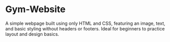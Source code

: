 # Gym-Website
A simple webpage built using only HTML and CSS, featuring an image, text, and basic styling without headers or footers. Ideal for beginners to practice layout and design basics.
